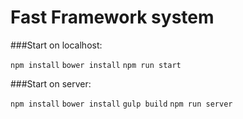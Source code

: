 # Fast Framework system 

###Start on localhost:

`npm install`
`bower install`
`npm run start`

###Start on server:

`npm install`
`bower install`
`gulp build`
`npm run server`
